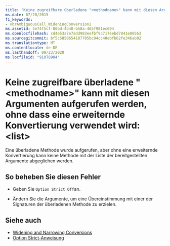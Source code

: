 ```yaml
---
title: 'Keine zugreifbare überladene "<methodname>" kann mit diesen Argumenten aufgerufen werden, ohne dass eine erweiternde Konvertierung verwendet wird:  <list>'
ms.date: 07/20/2015
f1_keywords:
- vbrAmbiguousCall_WideningConversion2
ms.assetid: 5e74f5cf-80bd-4b48-b58a-465f981ec694
ms.openlocfilehash: cd4e53a7e7add983eefbf9c7176ebd7841e00563
ms.sourcegitcommit: bf5c5850654187705bc94cc40ebfb62fe346ab02
ms.translationtype: MT
ms.contentlocale: de-DE
ms.lasthandoff: 09/23/2020
ms.locfileid: "91078904"
---
```

# <a name="no-accessible-overloaded-methodname-can-be-called-with-these-arguments-without-a-widening-conversion-list"></a>Keine zugreifbare überladene "\<methodname>" kann mit diesen Argumenten aufgerufen werden, ohne dass eine erweiternde Konvertierung verwendet wird: \<list>

Eine überladene Methode wurde aufgerufen, aber ohne eine erweiternde Konvertierung kann keine Methode mit der Liste der bereitgestellten Argumente abgeglichen werden.  
  
## <a name="to-correct-this-error"></a>So beheben Sie diesen Fehler  
  
- Geben Sie `Option Strict Off`an.  
  
- Ändern Sie die Argumente, um eine Übereinstimmung mit einer der Signaturen der überladenen Methode zu erzielen.  
  
## <a name="see-also"></a>Siehe auch

- [Widening and Narrowing Conversions](../programming-guide/language-features/data-types/widening-and-narrowing-conversions.md)
- [Option Strict-Anweisung](../language-reference/statements/option-strict-statement.md)

